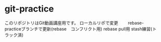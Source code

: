 # git-practice
このリポジトリはGit動画講座用です。
ローカルリポで変更　　
rebase-practiceブランチで更新(rebase　コンフリクト用)
rebase pull用
stash練習(トラック済)
